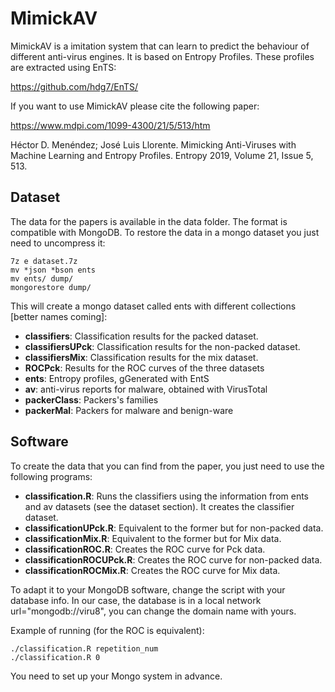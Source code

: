 # MimickAV

MimickAV is a imitation system that can learn to predict the behaviour of different anti-virus engines. It is based on Entropy Profiles. These profiles are extracted using EnTS:

https://github.com/hdg7/EnTS/

If you want to use MimickAV please cite the following paper:

https://www.mdpi.com/1099-4300/21/5/513/htm

Héctor D. Menéndez; José Luis Llorente. Mimicking Anti-Viruses with Machine Learning and Entropy Profiles. Entropy 2019, Volume 21, Issue 5, 513.

## Dataset

The data for the papers is available in the data folder. The format is compatible with MongoDB. To restore the data in a mongo dataset you just need to uncompress it:
```
7z e dataset.7z
mv *json *bson ents
mv ents/ dump/
mongorestore dump/
```

This will create a mongo dataset called ents with different collections [better names coming]:

- **classifiers**: Classification results for the packed dataset.
- **classifiersUPck**: Classification results for the non-packed dataset.
- **classifiersMix**: Classification results for the mix dataset.
- **ROCPck**: Results for the ROC curves of the three datasets
- **ents**: Entropy profiles, gGenerated with EntS
- **av**: anti-virus reports for malware, obtained with VirusTotal
- **packerClass**: Packers's families
- **packerMal**: Packers for malware and benign-ware

## Software

To create the data that you can find from the paper, you just need to use the following programs:

- **classification.R**: Runs the classifiers using the information from ents and av datasets (see the dataset section). It creates the classifier dataset.
- **classificationUPck.R**: Equivalent to the former but for non-packed data.
- **classificationMix.R**: Equivalent to the former but for Mix data.
- **classificationROC.R**: Creates the ROC curve for Pck data.
- **classificationROCUPck.R**: Creates the ROC curve for non-packed data.
- **classificationROCMix.R**: Creates the ROC curve for Mix data.

To adapt it to your MongoDB software, change the script with your database info. In our case, the database is in a local network url="mongodb://viru8", you can change the domain name with yours.

Example of running (for the ROC is equivalent):

```
./classification.R repetition_num
./classification.R 0
```

You need to set up your Mongo system in advance.

